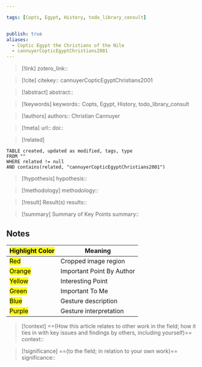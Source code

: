 ```yaml
---

tags: [Copts, Egypt, History, todo_library_consult]


publish: true
aliases: 
  - Coptic Egypt the Christians of the Nile
  - cannuyerCopticEgyptChristians2001
---
```


> [!link]
> zotero_link:: 

> [!cite]
> citekey:: cannuyerCopticEgyptChristians2001

> [!abstract]
> abstract:: 

> [!keywords]
> keywords:: Copts, Egypt, History, todo_library_consult

> [!authors]
> authors:: Christian Cannuyer

> [!meta]
> url:: 
> doi:: 

> [!related]


```dataview
TABLE created, updated as modified, tags, type
FROM ""
WHERE related != null
AND contains(related, "cannuyerCopticEgyptChristians2001")
```

> [!hypothesis]
> hypothesis:: 

> [!methodology] 
> methodology:: 

> [!result] Result(s) 
> results::

> [!summary] Summary of Key Points
> summary:: 

## Notes

| <mark class="hltr-grey">Highlight Color</mark> | Meaning                   |
| ---------------------------------------------- | ------------------------- |
| <mark class="hltr-red">Red</mark>              | Cropped image region      |
| <mark class="hltr-orange">Orange</mark>        | Important Point By Author |
| <mark class="hltr-yellow">Yellow</mark>        | Interesting Point         |
| <mark class="hltr-green">Green</mark>          | Important To Me           |
| <mark class="hltr-blue">Blue</mark>            | Gesture description       |
| <mark class="hltr-purple">Purple</mark>        | Gesture interpretation    |



> [!context]
> ==(How this article relates to other work in the field; how it ties in with key issues and findings by others, including yourself)==
> context:: 

> [!significance]
> ==(to the field; in relation to your own work)==
> significance:: 
